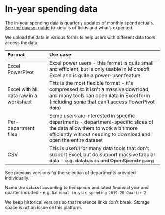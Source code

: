 # In-year spending data

The in-year spending data is quarterly updates of monthly spend actuals. [See the dataset guide](https://vulekamali.gov.za/learning-resources/guides/-year-spending-data/) for details of fields and what's expected.

We upload the data in various forms to help users with different data tools access the data:

| Format | Use case |
| :--- | :--- |
| Excel PowerPivot | Excel power users - this format is quite small and efficient, but is only usable in Microsoft Excel and is quite a power-user feature. |
| Excel with all data raw in a worksheet | This is the most flexible format - it's compressed so it isn't a massive download, and many tools can open data in Excel form \(including some that can't access PowerPivot data\) |
| Per-department files | Some users are interested in specific departments - department-specific slices of the data allow them to work a bit more efficiently without needing to download and open the entire dataset |
| CSV | This is useful for many data tools that don't support Excel, but do support massive tabular data - e.g. databases and OpenSpending.org |

See previous versions for the selection of departments provided individually.

Name the dataset according to the sphere and latest financial year and quarter included - e.g. `National in-year spending 2019-20 Quarter 2`

We keep historical versions so that reference links don't break. Storage space is not an issue on this platform.



